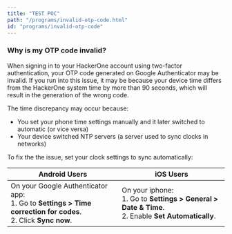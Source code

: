 ```yaml
---
title: "TEST POC"
path: "/programs/invalid-otp-code.html"
id: "programs/invalid-otp-code"
---
```


### Why is my OTP code invalid?

When signing in to your HackerOne account using two-factor authentication, your OTP code generated on Google Authenticator may be invalid. If you run into this issue, it may be because your device time differs from the HackerOne system time by more than 90 seconds, which will result in the generation of the wrong code.

The time discrepancy may occur because:
* You set your phone time settings manually and it later switched to automatic (or vice versa)
* Your device switched NTP servers (a server used to sync clocks in networks)

To fix the the issue, set your clock settings to sync automatically:

Android Users | iOS Users
------------- | ----------
On your Google Authenticator app: <br>1. Go to **Settings > Time correction for codes**.<br>2. Click **Sync now**. | On your iphone: <br>1. Go to **Settings > General > Date & Time**.<br>2. Enable **Set Automatically**.
